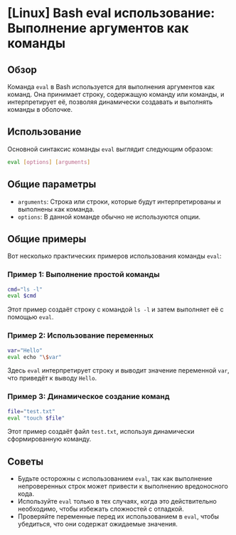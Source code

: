 # [Linux] Bash eval использование: Выполнение аргументов как команды

## Обзор
Команда `eval` в Bash используется для выполнения аргументов как команд. Она принимает строку, содержащую команду или команды, и интерпретирует её, позволяя динамически создавать и выполнять команды в оболочке.

## Использование
Основной синтаксис команды `eval` выглядит следующим образом:

```bash
eval [options] [arguments]
```

## Общие параметры
- `arguments`: Строка или строки, которые будут интерпретированы и выполнены как команда.
- `options`: В данной команде обычно не используются опции.

## Общие примеры
Вот несколько практических примеров использования команды `eval`:

### Пример 1: Выполнение простой команды
```bash
cmd="ls -l"
eval $cmd
```
Этот пример создаёт строку с командой `ls -l` и затем выполняет её с помощью `eval`.

### Пример 2: Использование переменных
```bash
var="Hello"
eval echo "\$var"
```
Здесь `eval` интерпретирует строку и выводит значение переменной `var`, что приведёт к выводу `Hello`.

### Пример 3: Динамическое создание команд
```bash
file="test.txt"
eval "touch $file"
```
Этот пример создаёт файл `test.txt`, используя динамически сформированную команду.

## Советы
- Будьте осторожны с использованием `eval`, так как выполнение непроверенных строк может привести к выполнению вредоносного кода.
- Используйте `eval` только в тех случаях, когда это действительно необходимо, чтобы избежать сложностей с отладкой.
- Проверяйте переменные перед их использованием в `eval`, чтобы убедиться, что они содержат ожидаемые значения.